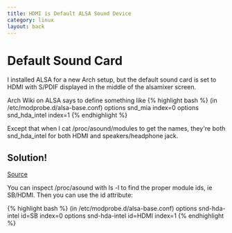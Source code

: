 ```yaml
---
title: HDMI is Default ALSA Sound Device
category: linux
layout: back
---
```


# Default Sound Card

I installed ALSA for a new Arch setup, but the default sound card is set to HDMI with S/PDIF displayed in the middle of the alsamixer screen.

Arch Wiki on ALSA says to define something like
{% highlight bash %}
(in /etc/modprobe.d/alsa-base.conf)
options snd_mia index=0
options snd_hda_intel index=1
{% endhighlight %}

Except that when I cat /proc/asound/modules to get the names, they\'re both snd_hda_intel for both HDMI and speakers/headphone jack.

## Solution!
 [Source](http://unix.stackexchange.com/questions/62683/sound-not-working-when-both-the-sound-card-and-hdmi-use-the-intel-hda-driver-ho)

You can inspect /proc/asound with ls -l to find the proper module ids, ie SB/HDMI. Then you can use the id attribute:

{% highlight bash %}
(in /etc/modprobe.d/alsa-base.conf)
options snd-hda-intel id=SB index=0
options snd-hda-intel id=HDMI index=1
{% endhighlight %}
